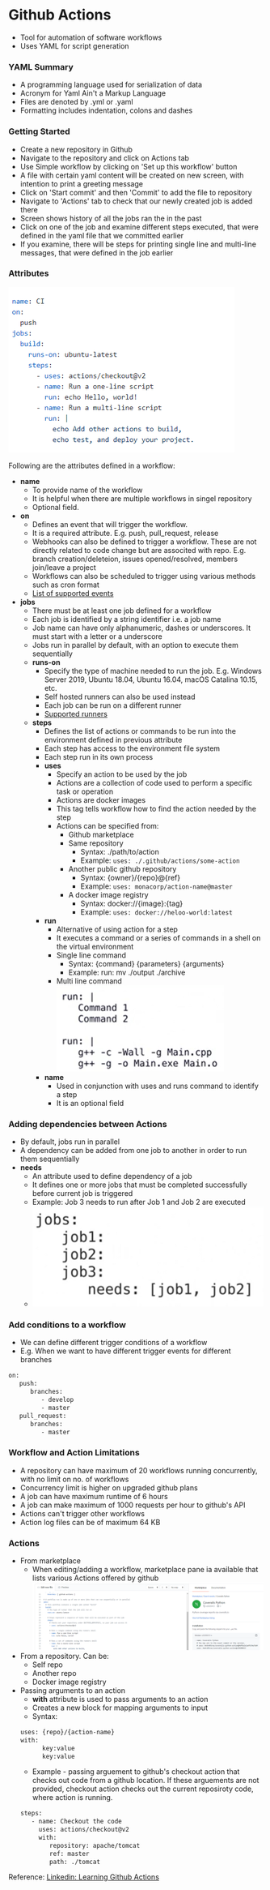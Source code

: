 # Github Actions
- Tool for automation of software workflows
- Uses YAML for script generation

### YAML Summary
- A programming language used for serialization of data
- Acronym for Yaml Ain't a Markup Language
- Files are denoted by .yml or .yaml
- Formatting includes indentation, colons and dashes

### Getting Started
- Create a new repository in Github
- Navigate to the repository and click on Actions tab
- Use Simple workflow by clicking on 'Set up this workflow' button
- A file with certain yaml content will be created on new screen, with intention to print a greeting message
- Click on 'Start commit' and then 'Commit' to add the file to repository
- Navigate to 'Actions' tab to check that our newly created job is added there
- Screen shows history of all the jobs ran the in the past
- Click on one of the job and examine different steps executed, that were defined in the yaml file that we committed earlier
- If you examine, there will be steps for printing single line and multi-line messages, that were defined in the job earlier

### Attributes
![Sample workflow](https://github.com/akashkj/learning-notes/blob/github-actions/sample_workflow.png)

Following are the attributes defined in a workflow:
- **name** 
  - To provide name of the workflow
  - It is helpful when there are multiple workflows in singel repository
  - Optional field.
- **on** 
  - Defines an event that will trigger the workflow. 
  - It is a required attribute. E.g. push, pull_request, release
  - Webhooks can also be defined to trigger a workflow. These are not directly related to code change but are associted with repo. E.g. branch creation/deleteion, issues opened/resolved, members join/leave a project
  - Workflows can also be scheduled to trigger using various methods such as cron format
  - [List of supported events](https://docs.github.com/en/free-pro-team@latest/actions/reference/events-that-trigger-workflows)
- **jobs** 
  - There must be at least one job defined for a workflow
  - Each job is identified by a string identifier i.e. a job name
  - Job name can have only alphanumeric, dashes or underscores. It must start with a letter or a underscore
  - Jobs run in parallel by default, with an option to execute them sequentially
  - **runs-on** 
    - Specify the type of machine needed to run the job. E.g. Windows Server 2019, Ubuntu 18.04, Ubuntu 16.04, macOS Catalina 10.15, etc.
    - Self hosted runners can also be used instead
    - Each job can be run on a different runner
    - [Supported runners](https://docs.github.com/en/free-pro-team@latest/actions/reference/specifications-for-github-hosted-runners#supported-runners-and-hardware-resources)
  - **steps**
    - Defines the list of actions or commands to be run into the environment defined in previous attribute
    - Each step has access to the environment file system
    - Each step run in its own process
    - **uses**
      - Specify an action to be used by the job
      - Actions are a collection of code used to perform a specific task or operation
      - Actions are docker images
      - This tag tells workflow how to find the action needed by the step
      - Actions can be specified from:
        - Github marketplace
        - Same repository
          - Syntax: ./path/to/action
          - Example: ```uses: ./.github/actions/some-action```
        - Another public github repository
          - Syntax: {owner}/{repo}@{ref}
          - Example: ```uses: monacorp/action-name@master```
        - A docker image registry
          - Syntax: docker://{image}:{tag}
          - Example: ```uses: docker://heloo-world:latest```
    - **run**
      - Alternative of using action for a step
      - It executes a command or a series of commands in a shell on the virtual environment
      - Single line command
        - Syntax: {command} {parameters} {arguments}
        - Example: run: mv ./output ./archive
      - Multi line command
      ![Multi line command](https://github.com/akashkj/learning-notes/blob/github-actions/command.png)
    - **name**
      - Used in conjunction with uses and runs command to identify a step
      - It is an optional field
  

### Adding dependencies between Actions
- By default, jobs run in parallel
- A dependency can be added from one job to another in order to run them sequentially
- **needs**
  - An attribute used to define dependency of a job
  - It defines one or more jobs that must be completed successfully before current job is triggered
  - Example: Job 3 needs to run after Job 1 and Job 2 are executed
  - ![Jobs dependency](https://github.com/akashkj/learning-notes/blob/github-actions/jobs.png)
  
### Add conditions to a workflow
- We can define different trigger conditions of a workflow
- E.g. When we want to have different trigger events for different branches
```
on:
   push:
      branches:
         - develop
         - master
   pull_request:
      branches:
         - master
```


### Workflow and Action Limitations
- A repository can have maximum of 20 workflows running concurrently, with no limit on no. of workflows
- Concurrency limit is higher on upgraded github plans
- A job can have maximum runtime of 6 hours
- A job can make maximum of 1000 requests per hour to github's API
- Actions can't trigger other workflows
- Action log files can be of maximum 64 KB


### Actions
- From marketplace
  - When editing/adding a workflow, marketplace pane ia available that lists various Actions offered by github
  ![Marketplace](https://github.com/akashkj/learning-notes/blob/github-actions/images/marketplace.png)
- From a repository. Can be:
  - Self repo
  - Another repo
  - Docker image registry
- Passing arguments to an action
  - **with** attribute is used to pass arguments to an action
  - Creates a new block for mapping arguments to input
  - Syntax:
  ```
  uses: {repo}/{action-name}
  with:
        key:value
        key:value
  ```
  - Example - passing arguement to github's checkout action that checks out code from a github location. If these arguements are not provided, checkout action checks out the current reposiroty code, where action is running.
  ```
  steps:
     - name: Checkout the code
       uses: actions/checkout@v2
       with:
          repository: apache/tomcat
          ref: master
          path: ./tomcat
  ```




Reference: [Linkedin: Learning Github Actions](https://www.linkedin.com/learning/learning-github-actions-2)
